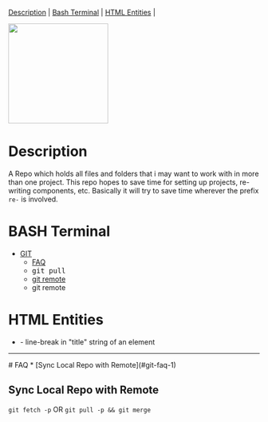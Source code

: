 [Description](#description)     | 
[Bash Terminal](#bash-terminal) |
[HTML Entities](#html-entities) |

<img src="https://octodex.github.com/images/yaktocat.png" width="200" />

# Description
A Repo which holds all files and folders that i may want to work with in more than one project.  This repo hopes to save time for setting up projects, re-writing components, etc.  Basically it will try to save time wherever the prefix `re-` is involved.

# BASH Terminal
* [GIT](#git)
  * [FAQ](#faq)
  * <samp title="Syncs the local repo with the remote repo. &#13; A better method would be to work with `git fetch` which executes `git pull -p` and `git merge` in a single command. &#13;  `-p`, i think, is for `prune` ">git pull</samp>
  * [git remote](#git-remote) 
  * git remote
  
# HTML Entities
* &#13; - line-break in "title" string of an element

  
<hr />
# FAQ
* [Sync Local Repo with Remote](#git-faq-1)

## Sync Local Repo with Remote
`git fetch -p`
OR
`git pull -p && git merge`



